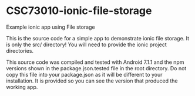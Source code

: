 # CSC73010-ionic-file-storage
Example ionic app using File storage

This is the source code for a simple app to demonstrate ionic file storage.  It is only the src/ directory!
You will need to provide the ionic project directories.

This source code was compiled and tested with Android 7.1.1 and the npm versions shown in the package.json.tested file in the root directory.
Do not copy this file into your package.json as it will be different to your installation.
It is provided so you can see the version that produced the working app.
